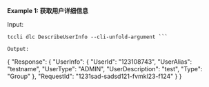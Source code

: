 **Example 1: 获取用户详细信息**



Input: 

```
tccli dlc DescribeUserInfo --cli-unfold-argument ```

Output: 
```
{
    "Response": {
        "UserInfo": {
            "UserId": "123108743",
            "UserAlias": "testname",
            "UserType": "ADMIN",
            "UserDescription": "test",
            "Type": "Group"
        },
        "RequestId": "1231sad-sadsd121-fvmkl23-f124"
    }
}
```

